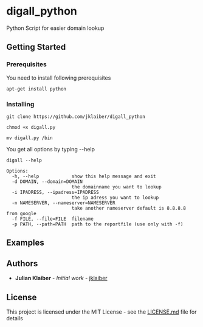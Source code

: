 # digall_python
Python Script for easier domain lookup

## Getting Started

### Prerequisites

You need to install following prerequisites

```
apt-get install python
```

### Installing

```
git clone https://github.com/jklaiber/digall_python
```
```
chmod +x digall.py
```
```
mv digall.py /bin
```

You get all options by typing --help
```
digall --help

Options:
  -h, --help            show this help message and exit
  -d DOMAIN, --domain=DOMAIN
                        the domainname you want to lookup
  -i IPADRESS, --ipadress=IPADRESS
                        the ip adress you want to lookup
  -n NAMESERVER, --nameserver=NAMESERVER
                        take another nameserver default is 8.8.8.8 from google
  -f FILE, --file=FILE  filename
  -p PATH, --path=PATH  path to the reportfile (use only with -f)

```

## Examples




## Authors

* **Julian Klaiber** - *Initial work* - [jklaiber](https://github.com/jklaiber)

## License

This project is licensed under the MIT License - see the [LICENSE.md](LICENSE.md) file for details
